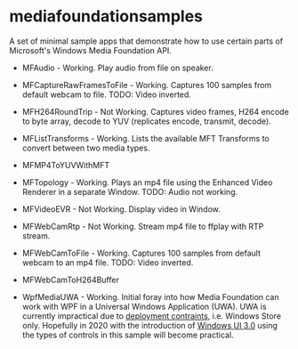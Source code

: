 # mediafoundationsamples
A  set of minimal sample apps that demonstrate how to use certain parts of Microsoft's Windows Media Foundation API.

 - MFAudio - Working. Play audio from file on speaker.
 
 - MFCaptureRawFramesToFile - Working. Captures 100 samples from default webcam to file. TODO: Video inverted.
 
 - MFH264RoundTrip - Not Working. Captures video frames, H264 encode to byte array, decode to YUV (replicates encode, transmit, decode).
 
 - MFListTransforms - Working. Lists the available MFT Transforms to convert between two media types.
 
 - MFMP4ToYUVWithMFT
 
 - MFTopology - Working. Plays an mp4 file using the Enhanced Video Renderer in a separate Window. TODO: Audio not working.
 
 - MFVideoEVR - Not Working. Display video in Window.
 
 - MFWebCamRtp - Not Working. Stream mp4 file to ffplay with RTP stream.
 
 - MFWebCamToFile - Working. Captures 100 samples from default webcam to an mp4 file. TODO: Video inverted.
 
 - MFWebCamToH264Buffer
 
 - WpfMediaUWA - Working. Initial foray into how Media Foundation can work with WPF in a Universal Windows Application (UWA). UWA is currently impractical due to [deployment contraints](https://docs.microsoft.com/en-us/windows/apps/desktop/choose-your-platform), i.e. Windows Store only. Hopefully in 2020 with the introduction of [Windows UI 3.0](https://docs.microsoft.com/en-us/uwp/toolkits/) using the types of controls in this sample will become practical.

